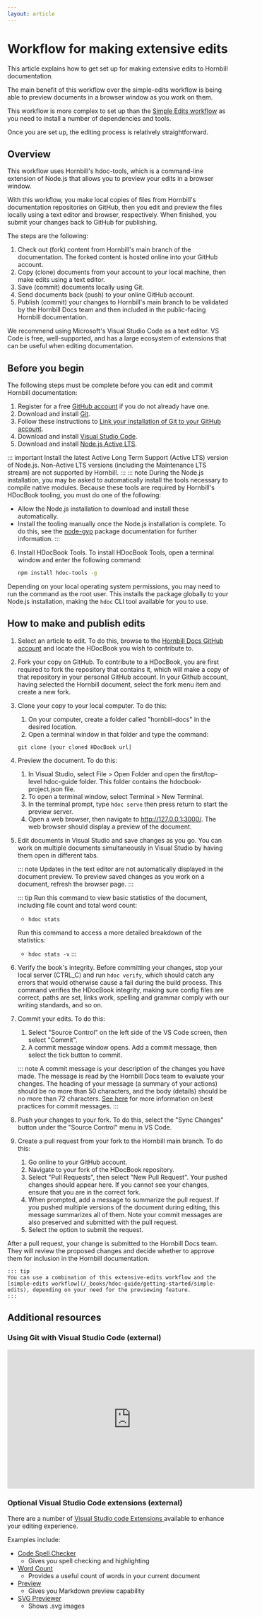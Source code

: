 ```yaml
---
layout: article
---
```

# Workflow for making extensive edits
This article explains how to get set up for making extensive edits to Hornbill documentation. 

The main benefit of this workflow over the simple-edits workflow is being able to preview documents in a browser window as you work on them.

This workflow is more complex to set up than the [Simple Edits workflow](/_books/hdoc-guide/getting-started/simple-edits) as you need to install a number of dependencies and tools.

Once you are set up, the editing process is relatively straightforward.

## Overview
This workflow uses Hornbill's hdoc-tools, which is a command-line extension of Node.js that allows you to preview your edits in a browser window.

With this workflow, you make local copies of files from Hornbill's documentation repositories on GitHub, then you edit and preview the files locally using a text editor and browser, respectively. When finished, you submit your changes back to GitHub for publishing.

The steps are the following:

1. Check out (fork) content from Hornbill's main branch of the documentation. The forked content is hosted online into your GitHub account.
2. Copy (clone) documents from your account to your local machine, then make edits using a text editor.
3. Save (commit) documents locally using Git.
4. Send documents back (push) to your online GitHub account.
5. Publish (commit) your changes to Hornbill's main branch to be validated by the Hornbill Docs team and then included in the public-facing Hornbill documentation. 

We recommend using Microsoft's Visual Studio Code as a text editor. VS Code is free, well-supported, and has a large ecosystem of extensions that can be useful when editing documentation.

## Before you begin
The following steps must be complete before you can edit and commit Hornbill documentation:
1. Register for a free [GitHub account](https://github.com/signup) if you do not already have one.
2. Download and install [Git](https://git-scm.com/book/en/v2/Getting-Started-Installing-Git). 
3. Follow these instructions to [Link your installation of Git to your GitHub account](https://docs.github.com/en/get-started/quickstart/set-up-git).
4. Download and install [Visual Studio Code](https://code.visualstudio.com/). 
5. Download and install [Node.js Active LTS](https://nodejs.org/en/).

  ::: important
  Install the latest Active Long Term Support (Active LTS) version of Node.js. Non-Active LTS versions (including the Maintenance LTS stream) are not supported by Hornbill.
  ::: 
  ::: note
  During the Node.js installation, you may be asked to automatically install the tools necessary to compile native modules. Because these tools are required by Hornbill's HDocBook tooling, you must do one of the following:
   - Allow the Node.js installation to download and install these automatically.
   - Install the tooling manually once the Node.js installation is complete. To do this, see the [node-gyp](https://www.npmjs.com/package/node-gyp)  package documentation for further information.
   :::
6.  Install HDocBook Tools. To install HDocBook Tools, open a terminal window and enter the following command: 
    ```bash
    npm install hdoc-tools -g
    ```
   Depending on your local operating system permissions, you may need to run the command as the root user. This installs the package globally to your Node.js installation, making the `hdoc` CLI tool available for you to use. 

## How to make and publish edits

1. Select an article to edit. To do this, browse to the [Hornbill Docs GitHub account](https://github.com/Hornbill-Docs) and locate the HDocBook you wish to contribute to. 

2. Fork your copy on GitHub. To contribute to a HDocBook, you are first required to fork the repository that contains it, which will make a copy of that repository in your personal GitHub account. In your Github account, having selected the Hornbill document, select the fork menu item and create a new fork.

3. Clone your copy to your local computer. To do this:
    1. On your computer, create a folder called "hornbill-docs" in the desired location.
    2. Open a terminal window in that folder and type the command:

   `git clone [your cloned HDocBook url]`

4. Preview the document. To do this:
    1. In Visual Studio, select File > Open Folder and open the first/top-level hdoc-guide folder. This folder contains the hdocbook-project.json file. 
    2. To open a terminal window, select Terminal > New Terminal. 
    3. In the terminal prompt, type `hdoc serve` then press return to start the preview server. 
    4. Open a web browser, then navigate to http://127.0.0.1:3000/. The web browser should display a preview of the document.

5. Edit documents in Visual Studio and save changes as you go. You can work on multiple documents simultaneously in Visual Studio by having them open in different tabs. 

    ::: note
    Updates in the text editor are not automatically displayed in the document preview. To preview saved changes as you work on a document, refresh the browser page.
    :::

    ::: tip
    Run this command to view basic statistics of the document, including file count and total word count:
    - `hdoc stats`

    Run this command to access a more detailed breakdown of the statistics:
    - `hdoc stats -v`
    :::

6. Verify the book's integrity. 
    Before committing your changes, stop your local server (CTRL_C) and run `hdoc verify`, which should catch any errors that would otherwise cause a fail during the build process. This command verifies the HDocBook integrity, making sure config files are correct, paths are set, links work, spelling and grammar comply with our writing standards, and so on. 

7. Commit your edits. To do this:
    1. Select "Source Control" on the left side of the VS Code screen, then select "Commit". 
    2. A commit message window opens. Add a commit message, then select the tick button to commit.

    ::: note
    A commit message is your description of the changes you have made. The message is read by the Hornbill Docs team to evaluate your changes. The heading of your message (a summary of your actions) should be no more than 50 characters, and the body (details) should be no more than 72 characters. [See here](https://www.freecodecamp.org/news/how-to-write-better-git-commit-messages/) for more information on best practices for commit messages. 
    :::

8. Push your changes to your fork. 
    To do this, select the "Sync Changes" button under the "Source Control" menu in VS Code.

9. Create a pull request from your fork to the Hornbill main branch. To do this: 
    1. Go online to your GitHub account. 
    2. Navigate to your fork of the HDocBook repository. 
    3. Select "Pull Requests", then select "New Pull Request". Your pushed changes should appear here. If you cannot see your changes, ensure that you are in the correct fork.
    4. When prompted, add a message to summarize the pull request. If you pushed multiple versions of the document during editing, this message summarizes all of them. Note your commit messages are also preserved and submitted with the pull request.
    5. Select the option to submit the request.

After a pull request, your change is submitted to the Hornbill Docs team. They will review the proposed changes and decide whether to approve them for inclusion in the Hornbill documentation.

    ::: tip
    You can use a combination of this extensive-edits workflow and the [simple-edits workflow](/_books/hdoc-guide/getting-started/simple-edits), depending on your need for the previewing feature.
    :::

## Additional resources

### Using Git with Visual Studio Code (external)
<iframe width="560" height="315" src="https://www.youtube.com/embed/i_23KUAEtUM" title="Using Git with Visual Studio Code (Official Beginner Tutorial)" frameborder="0" allow="accelerometer; autoplay; clipboard-write; encrypted-media; gyroscope; picture-in-picture" allowfullscreen></iframe>


### Optional Visual Studio Code extensions (external)

There are a number of [Visual Studio code Extensions ](https://code.visualstudio.com/learn/get-started/extensions) available to enhance your editing experience.

Examples include:

* [Code Spell Checker](https://marketplace.visualstudio.com/items?itemName=streetsidesoftware.code-spell-checker) 
  * Gives you spell checking and highlighting
* [Word Count](https://marketplace.visualstudio.com/items?itemName=ms-vscode.wordcount) 
  * Provides a useful count of words in your current document
* [Preview](https://marketplace.visualstudio.com/items?itemName=searKing.preview-vscode) 
  * Gives you Markdown preview capability
* [SVG Previewer](https://marketplace.visualstudio.com/items?itemName=vitaliymaz.vscode-svg-previewer)
  * Shows .svg images